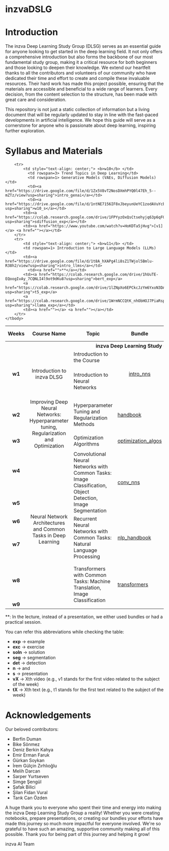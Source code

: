 # inzvaDSLG

# Introduction
The inzva Deep Learning Study Group (DLSG) serves as an essential guide for anyone looking to get started in the deep learning field. It not only offers a comprehensive introduction but also forms the backbone of our most fundamental study group, making it a critical resource for both beginners and those looking to deepen their knowledge. We extend our heartfelt thanks to all the contributors and volunteers of our community who have dedicated their time and effort to create and compile these invaluable resources. Their hard work has made this project possible, ensuring that the materials are accessible and beneficial to a wide range of learners. Every decision, from the content selection to the structure, has been made with great care and consideration.

This repository is not just a static collection of information but a living document that will be regularly updated to stay in line with the fast-paced developments in artificial intelligence. We hope this guide will serve as a cornerstone for anyone who is passionate about deep learning, inspiring further exploration.

# Syllabus and Materials


<table>
    <thead>
        <tr>
            <th>Weeks</th>
            <th>Course Name</th>
            <th>Topic</th>
            <th>Bundle</th>
            <th>Slide</th>
            <th>Notebooks</th>
            <th>Recommended Links</th>
        </tr>
    </thead>
    <tbody>
        <tr>
            <th colspan=7> inzva Deep Learning Study Group</th>
        </tr>
        <tr>
            <td style="text-align: center;"rowspan=2> <b>w1</b> </td>
            <td style="text-align: center;"rowspan=2>Introduction to inzva DLSG</td>
            <td>Introduction to the Course</td>
            <td style="text-align: center;"rowspan=2><a href="https://drive.google.com/file/d/1Ce9VyWxFiW0EBYicveAVOJp25jyPg_W8/view?usp=drive_link">intro_nns</a></td>
            <td style="text-align: center;"rowspan=2><a href="https://drive.google.com/file/d/1LhQq9k6Ik8AiE6foAO6r-SjvpFacDtIt/view?usp=sharing">w1_s</a></td>
            <td style="text-align: center;"rowspan=2><a href="https://drive.google.com/file/d/1sGPepXg0tkQC1bi5IzWhwOyjjGr9MCfx/view?usp=sharing">pytorchintro</a> <a href="https://drive.google.com/file/d/1BbhAnr0pD3_h-NVcNf_mx5hi-69jdEtC/view?usp=sharing">fcn_exp1.1</a> <a href="https://drive.google.com/file/d/1gIRoHE5ZHqd0UElQYmHokbkJorKfF4UO/view?usp=sharing">fcn_exp1.2</a></td>
            <td> </td>
        </tr>
        <tr>
            <td>Introduction to Neural Networks</td>
			  <td>
            <a href="https://www.youtube.com/watch?v=aircAruvnKk&list=PLZHQObOWTQDNU6R1_67000Dx_ZCJB-3pi">[v1]</a> <br>
            <a href="https://www.youtube.com/watch?v=IHZwWFHWa-w&list=PLZHQObOWTQDNU6R1_67000Dx_ZCJB-3pi&index=2">[v2]</a>  <br>
            <a href="https://www.youtube.com/watch?v=Ilg3gGewQ5U&list=PLZHQObOWTQDNU6R1_67000Dx_ZCJB-3pi&index=3">[v3]</a>  <br>
            <a href="https://www.youtube.com/watch?v=tIeHLnjs5U8&list=PLZHQObOWTQDNU6R1_67000Dx_ZCJB-3pi&index=4">[v4]</a>  <br>
            <a href="https://gaoxiangluo.github.io/2020/09/27/Visual-and-Rigorous-Proof-of-Universal-Approximation-Theorem-UAT/">[t1]</a> 
            </td>
        </tr>
        <tr>
            <td style="text-align: center;"> <b>w2</b> </td>
            <td style="text-align: center;"rowspan=2>Improving Deep Neural Networks:
 Hyperparameter tuning, Regularization and Optimization</td>
            <td>Hyperparameter Tuning and Regularization Methods</td>
            <td><a href="https://drive.google.com/file/d/1dtsZPtXomEv7qxDcMP2NBQrLGiV7JNLM/view?usp=sharing">handbook</a></td>
            <td><a href="https://drive.google.com/file/d/1jVCtRNULfGDzOqizoNMr9Pr-rjPQ3FVt/view?usp=sharing">w2_s</a></td>
            <td><a href="https://drive.google.com/file/d/1jtKAdJtjT4bium2gISp5NiiXwtj1fzA4/view?usp=sharing">exc</a> <a href="https://drive.google.com/file/d/1_wAY84_yrIyvlMDqhpm1xsYmuzmzj5rC/view?usp=sharing">soln</a> </td>
            <td><a href=""></a><a href=""></a></td>
        </tr>
        <tr>
            <td style="text-align: center;"> <b>w3</b> </td>
            <td>Optimization Algorithms</td>
            <td><a href="https://drive.google.com/file/d/1q9ub7NMhkxM8ugopzBLpAAesyb2uy3uI/view?usp=sharing">optimization_algos</a></td>
            <td><a href="https://drive.google.com/file/d/1-wVi_odVzSnaWIUD4gLo7z5OzzAdK1gg/view?usp=sharing">w3_s</a></td>
            <td><a href="https://drive.google.com/file/d/1cF-1bWmH7hfPxLWOSEzUx2I9jf6v__3C/view?usp=sharing">visual_exp</a></td>
            <td><a href="https://www.youtube.com/watch?v=NE88eqLngkg">[1]</a> <a href=""></a></td>
        </tr>
        <tr>
            <td style="text-align: center;"> <b>w4</b> </td>
            <td style="text-align: center;"rowspan=6>Neural Network Architectures and Common Tasks in Deep Learning</td>
            <td rowspan=2>Convolutional Neural Networks with Common Tasks: Image Classification, Object Detection, Image Segmentation</td>
            <td rowspan=2><a href="https://drive.google.com/file/d/15G76dE5UhGSYNAtZSQpbCcNtkeH0vPuZ/view?usp=sharing">conv_nns</a></td>
            <td><a href="https://drive.google.com/file/d/1pG3aLVz8t0VKjppymQ8iA6b-Qo3YsCUX/view?usp=sharing">w4_s</a></td>
            <td><a href="https://drive.google.com/file/d/1dApDs65P0ORibXJtgsocG5VGZI9B2DP3/view?usp=sharing">resnet_exp</a></td>
            <td><a href="https://www.youtube.com/watch?v=KuXjwB4LzSA&t=566s">[v1]</a> 
            <a href="https://www.youtube.com/watch?v=IaSGqQa5O-M">[v2]</a> 
            <a href="https://www.youtube.com/watch?v=pj9-rr1wDhM">[v3]</a> 
            <a href="https://www.youtube.com/watch?v=jDe5BAsT2-Y">[v4]</a></td>
        </tr>
        <tr>
            <td style="text-align: center;"> <b>w5</b> </td>
            <td><a href="https://github.com/denizberkin/study_group_week5/tree/final">**</a></td>
            <td><a href="https://github.com/denizberkin/study_group_week5/tree/final">seg_n_det_exp</a></td>
            <td><a href=""></a> <a href=""></a></td>
        </tr>
        <tr>
            <td style="text-align: center;"> <b>w6</b> </td>
            <td rowspan=2>Recurrent Neural Networks with Common Tasks: Natural Language Processing</td>
            <td rowspan=2 ><a href="https://drive.google.com/file/d/1Yckxlqqo1EF1PlyhwKuvHq4l9byg2etK/view?usp=sharing">nlp_handbook</a></td>
            <td><a href="https://drive.google.com/file/d/1AkDNkLoOWIgh0Qyoxmve1Qh4UjsBBWUd/view?usp=sharing">w6_s</a></td>
            <td><a href=""></a></td>
            <td><a href=""></a> <a href=""></a></td>
        </tr>
        <tr>
            <td style="text-align: center;"> <b>w7</b> </td>
            <td><a href="">**</a></td>
            <td><a href="https://drive.google.com/drive/folders/1E3uhfE89aDSL2hX8ZYZKP3cldadFpxn6?usp=sharing">charlm_exp</a>
            <a href="https://drive.google.com/drive/folders/1vnlvxsTCM1UoWqWOu_w2YAmDf1FAbGbQ?usp=drive_link">embeddings_exp</a>
 			  <a href="https://drive.google.com/drive/folders/1V8qFUGZyJ6dv19zrBjQ9SMI682g-4jXu?usp=drive_link">emotion_exp</a>
            </td>
            <td><a href=""></a> <a href=""></a></td>
        </tr>
        <tr>
            <td style="text-align: center;"> <b>w8</b> </td>
            <td rowspan=2 >Transformers with Common Tasks: Machine Translation, Image Classification</td>
            <td rowspan=2 ><a href="https://drive.google.com/file/d/1bViI6MQ5wTijwaUp5N5Ahm0KrDjkcP8k/view?usp=sharing">transformers</a></td>
            <td><a href="https://drive.google.com/file/d/1ykSjVS7gkNO7qFbc-Mndhp-AovtLlYUf/view?usp=sharing">w8_s</a></td>
            <td><a href=""></a></td>
            <td>
            <a href="https://jalammar.github.io/illustrated-transformer/">[t1]</a>
            <br>
            <a href="https://www.youtube.com/watch?v=yGTUuEx3GkA&t=1s">[v1]</a>
            <br>
            <a href="https://www.youtube.com/watch?v=tIvKXrEDMhk">[v2]</a>
            <br>
            <a href="https://www.youtube.com/watch?v=23XUv0T9L5c">[v3]</a>
            <br>
            <a href="https://www.youtube.com/watch?v=EXNBy8G43MM">[v4]</a>
            <br>
			  <a href="https://www.youtube.com/watch?v=eMlx5fFNoYc">[v5]</a>
            </td>
        </tr>
        <tr>
            <td style="text-align: center;"> <b>w9</b> </td>
            <td><a href="">**</a></td> <!-- w9 slide -->
            <td><a href="https://www.kaggle.com/code/berfinduman0/inzva-vit-example">vit_exp</a> <a href="https://www.kaggle.com/code/berfinduman0/eng-tr-neural-translation-dive-into-transformers">nmt_exp</a></td> <!-- w9 notebook -->
            <td>
            <a href="https://jalammar.github.io/visualizing-neural-machine-translation-mechanics-of-seq2seq-models-with-attention/">[t1]</a> 
            </td>
        </tr>

        <tr>
            <td style="text-align: center;"> <b>w10</b> </td>
 			  <td rowspan=3> Trend Topics in Deep Learning</td>
 			  <td rowspan=1> Generative Models (VAEs, Diffusion Models)</td>
 			  <td><a href="https://drive.google.com/file/d/1Zx5V8vT2NosDXmhPYQ0l47Eh_5--mZTz/view?usp=sharing">intro_genai</a></td>
 			  <td><a href="https://drive.google.com/file/d/1ntNE7156IF8xJbeyunUeYC1zodAVuYcb/view?usp=sharing">w10_s</a></td>
            <td><a href="https://colab.research.google.com/drive/1FPYyzOxQsCtsehyjq63p6qF0x96wGWZR?usp=sharing">sdiffusion_exp</a></td>
            <td><a href="https://www.youtube.com/watch?v=HoKDTa5jHvg">[v1]</a> <a href=""></a></td>
        </tr>
        <tr>
            <td style="text-align: center;"> <b>w11</b> </td>
            <td rowspan=1> Introduction to Large Language Models (LLMs) </td>
            <td><a href="https://drive.google.com/file/d/1t8A_hXAPg4li8sZ1TWjol5Bmlu-R38h2/view?usp=sharing">intro_llms</a></td>
 			  <td><a href="">**</a></td>
            <td><a href="https://colab.research.google.com/drive/1hUuTE-EQoogIvAy_7CQNLI4l9ot9dKu8?usp=sharing">bert_exp</a>
            <a href="https://colab.research.google.com/drive/1lZNpXo6EPCkcJzYm6YxoN3DA2eUmRT6k?usp=sharing">t5_exp</a>
            <a href="https://colab.research.google.com/drive/1WrmNCCQtK_nhObHOJ7PiaRspDzVJi6Ie?usp=sharing">llama_exp</a></td>
            <td><a href=""></a> <a href=""></a></td>
        </tr>
    </tbody>
</table>

**: In the lecture, instead of a presentation, we either used bundles or had a practical session.

You can refer this abbreviations while checking the table:

- **exp** → example
- **exc** → exercise
- **soln** → solution
- **seg** → segmentation
- **det** → detection
- **n** → and
- **s** → presentation
- **vX** → Xth video (e.g., v1 stands for the first video related to the subject of the week)
- **tX** → Xth text (e.g., t1 stands for the first text related to the subject of the week)


# Acknowledgements
Our beloved contributors:

<ul>
  <li>Berfin Duman</li>
  <li>Bike Sönmez</li>
  <li>Deniz Berkin Kahya</li>
  <li>Emir Erman Faruk</li>
  <li>Gürkan Soykan</li>
  <li>İrem Gülçin Zırhlıoğlu</li>
  <li>Melih Darcan</li>
  <li>Sarper Yurtseven</li>
  <li>Simge Şengül</li>
  <li>Şafak Bilici</li>
  <li>Şilan Fidan Vural</li>
  <li>Tarık Can Özden</li>
</ul>


A huge thank you to everyone who spent their time and energy into making the inzva Deep Learning Study Group a reality! Whether you were creating notebooks, prepare presentations, or creating our bundles your efforts have made this journey so much more impactful for everyone involved. We're so grateful to have such an amazing, supportive community making all of this possible. Thank you for being part of this journey and helping it grow!

inzva AI Team